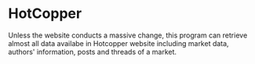 # HotCopper
Unless the website conducts a massive change, this program can retrieve almost all data availabe in Hotcopper website including market data, authors' information, posts and threads of a market.
